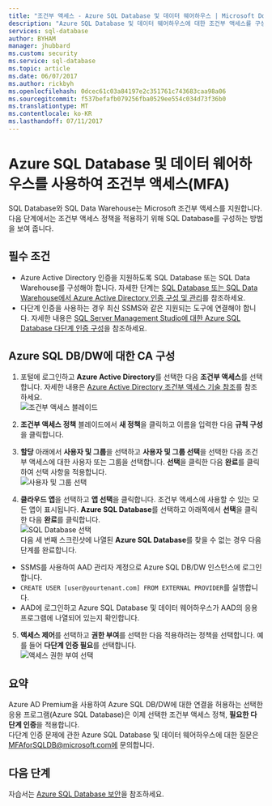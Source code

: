 ```yaml
---
title: "조건부 액세스 - Azure SQL Database 및 데이터 웨어하우스 | Microsoft Doc"
description: "Azure SQL Database 및 데이터 웨어하우스에 대한 조건부 액세스를 구성하는 방법에 대해 알아봅니다."
services: sql-database
author: BYHAM
manager: jhubbard
ms.custom: security
ms.service: sql-database
ms.topic: article
ms.date: 06/07/2017
ms.author: rickbyh
ms.openlocfilehash: 0dcec61c03a84197e2c351761c743683caa98a06
ms.sourcegitcommit: f537befafb079256fba0529ee554c034d73f36b0
ms.translationtype: MT
ms.contentlocale: ko-KR
ms.lasthandoff: 07/11/2017
---
```

# <a name="conditional-access-mfa-with-azure-sql-database-and-data-warehouse"></a>Azure SQL Database 및 데이터 웨어하우스를 사용하여 조건부 액세스(MFA)  

SQL Database와 SQL Data Warehouse는 Microsoft 조건부 액세스를 지원합니다. 다음 단계에서는 조건부 액세스 정책을 적용하기 위해 SQL Database를 구성하는 방법을 보여 줍니다.  

## <a name="prerequisites"></a>필수 조건  
- Azure Active Directory 인증을 지원하도록 SQL Database 또는 SQL Data Warehouse를 구성해야 합니다. 자세한 단계는 [SQL Database 또는 SQL Data Warehouse에서 Azure Active Directory 인증 구성 및 관리](sql-database-aad-authentication-configure.md)를 참조하세요.  
- 다단계 인증을 사용하는 경우 최신 SSMS와 같은 지원되는 도구에 연결해야 합니다. 자세한 내용은 [SQL Server Management Studio에 대한 Azure SQL Database 다단계 인증 구성](sql-database-ssms-mfa-authentication-configure.md)을 참조하세요.  

## <a name="configure-ca-for-azure-sql-dbdw"></a>Azure SQL DB/DW에 대한 CA 구성  
1.  포털에 로그인하고 **Azure Active Directory**를 선택한 다음 **조건부 액세스**를 선택합니다. 자세한 내용은 [Azure Active Directory 조건부 액세스 기술 참조](https://docs.microsoft.com/en-us/azure/active-directory/active-directory-conditional-access-technical-reference)를 참조하세요.  
  ![조건부 액세스 블레이드](./media/sql-database-conditional-access/conditional-access-blade.png) 
     
2.  **조건부 액세스 정책** 블레이드에서 **새 정책**을 클릭하고 이름을 입력한 다음 **규칙 구성**을 클릭합니다.  
3.  **할당** 아래에서 **사용자 및 그룹**을 선택하고 **사용자 및 그룹 선택**을 선택한 다음 조건부 액세스에 대한 사용자 또는 그룹을 선택합니다. **선택**을 클릭한 다음 **완료**를 클릭하여 선택 사항을 적용합니다.  
  ![사용자 및 그룹 선택](./media/sql-database-conditional-access/select-users-and-groups.png)  

4.  **클라우드 앱**을 선택하고 **앱 선택**을 클릭합니다. 조건부 액세스에 사용할 수 있는 모든 앱이 표시됩니다. **Azure SQL Database**를 선택하고 아래쪽에서 **선택**을 클릭한 다음 **완료**를 클릭합니다.  
  ![SQL Database 선택](./media/sql-database-conditional-access/select-sql-database.png)  
  다음 세 번째 스크린샷에 나열된 **Azure SQL Database**를 찾을 수 없는 경우 다음 단계를 완료합니다.   
  - SSMS를 사용하여 AAD 관리자 계정으로 Azure SQL DB/DW 인스턴스에 로그인합니다.  
  - `CREATE USER [user@yourtenant.com] FROM EXTERNAL PROVIDER`를 실행합니다.  
  - AAD에 로그인하고 Azure SQL Database 및 데이터 웨어하우스가 AAD의 응용 프로그램에 나열되어 있는지 확인합니다.  

5.  **액세스 제어**를 선택하고 **권한 부여**를 선택한 다음 적용하려는 정책을 선택합니다. 예를 들어 **다단계 인증 필요**를 선택합니다.  
  ![액세스 권한 부여 선택](./media/sql-database-conditional-access/grant-access.png)  

## <a name="summary"></a>요약  
Azure AD Premium을 사용하여 Azure SQL DB/DW에 대한 연결을 허용하는 선택한 응용 프로그램(Azure SQL Database)은 이제 선택한 조건부 액세스 정책, **필요한 다단계 인증**을 적용합니다.  
다단계 인증 문제에 관한 Azure SQL Database 및 데이터 웨어하우스에 대한 질문은 MFAforSQLDB@microsoft.com에 문의합니다.  

## <a name="next-steps"></a>다음 단계  

자습서는 [Azure SQL Database 보안](sql-database-security-tutorial.md)을 참조하세요.
